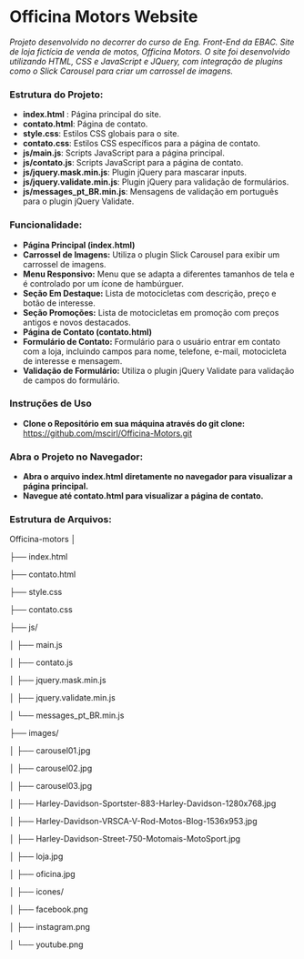 # Officina Motors Website

*Projeto desenvolvido no decorrer do curso de Eng. Front-End da EBAC. Site de loja fictícia de venda de motos, Officina Motors. O site foi desenvolvido utilizando HTML, CSS e JavaScript e JQuery, com integração de plugins como o Slick Carousel para criar um carrossel de imagens.*

### Estrutura do Projeto:
- **index.html** : Página principal do site.
- **contato.html**: Página de contato.
- **style.css**: Estilos CSS globais para o site.
- **contato.css**: Estilos CSS específicos para a página de contato.
- **js/main.js**: Scripts JavaScript para a página principal.
- **js/contato.js**: Scripts JavaScript para a página de contato.
- **js/jquery.mask.min.js**: Plugin jQuery para mascarar inputs.
- **js/jquery.validate.min.js**: Plugin jQuery para validação de formulários.
- **js/messages_pt_BR.min.js**: Mensagens de validação em português para o plugin jQuery Validate.

### Funcionalidade:
- **Página Principal (index.html)**
- **Carrossel de Imagens:** Utiliza o plugin Slick Carousel para exibir um carrossel de imagens.
- **Menu Responsivo:** Menu que se adapta a diferentes tamanhos de tela e é controlado por um ícone de hambúrguer.
- **Seção Em Destaque:** Lista de motocicletas com descrição, preço e botão de interesse.
- **Seção Promoções:** Lista de motocicletas em promoção com preços antigos e novos destacados.
- **Página de Contato (contato.html)**
- **Formulário de Contato:** Formulário para o usuário entrar em contato com a loja, incluindo campos para nome, telefone, e-mail, motocicleta de interesse e mensagem.
- **Validação de Formulário:** Utiliza o plugin jQuery Validate para validação de campos do formulário.

### Instruções de Uso
- **Clone o Repositório em sua máquina através do git clone:** https://github.com/mscirl/Officina-Motors.git

### Abra o Projeto no Navegador:
- **Abra o arquivo index.html diretamente no navegador para visualizar a página principal.**
- **Navegue até contato.html para visualizar a página de contato.**

### Estrutura de Arquivos:

Officina-motors
│

├── index.html

├── contato.html

├── style.css

├── contato.css

├── js/

│   ├── main.js

│   ├── contato.js

│   ├── jquery.mask.min.js

│   ├── jquery.validate.min.js

│   └── messages_pt_BR.min.js

├── images/

│   ├── carousel01.jpg

│   ├── carousel02.jpg

│   ├── carousel03.jpg

│   ├── Harley-Davidson-Sportster-883-Harley-Davidson-1280x768.jpg

│   ├── Harley-Davidson-VRSCA-V-Rod-Motos-Blog-1536x953.jpg

│   ├── Harley-Davidson-Street-750-Motomais-MotoSport.jpg

│   ├── loja.jpg

│   ├── oficina.jpg

│   ├── icones/

│       ├── facebook.png

│       ├── instagram.png

│       └── youtube.png


